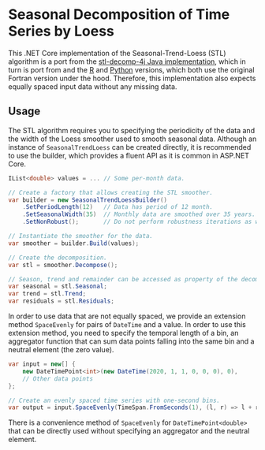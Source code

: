 # Seasonal Decomposition of Time Series by Loess
This .NET Core implementation of the Seasonal-Trend-Loess (STL) algorithm is a port from the [stl-decomp-4j Java implementation](https://github.com/ServiceNow/stl-decomp-4j), which in turn is port from and the [R](https://stat.ethz.ch/R-manual/R-devel/library/stats/html/stl.html) and [Python](https://github.com/jcrotinger/pyloess) versions, which both use the original Fortran version under the hood.
Therefore, this implementation also expects equally spaced input data without any missing data.


## Usage
The STL algorithm requires you to specifying the periodicity of the data and the width of the Loess smoother used to smooth seasonal data. Although an instance of `SeasonalTrendLoess` can be created directly, it is recommended to use the builder, which provides a fluent API as it is common in ASP.NET Core.

```c#
IList<double> values = ... // Some per-month data.

// Create a factory that allows creating the STL smoother.
var builder = new SeasonalTrendLoessBuilder()
    .SetPeriodLength(12)   // Data has period of 12 month.
    .SetSeasonalWidth(35)  // Monthly data are smoothed over 35 years.
    .SetNonRobust();       // Do not perform robustness iterations as we do not expect outliers.

// Instantiate the smoother for the data.
var smoother = builder.Build(values);

// Create the decomposition.
var stl = smoother.Decompose();

// Season, trend and remainder can be accessed as property of the decomposition.
var seasonal = stl.Seasonal;
var trend = stl.Trend;
var residuals = stl.Residuals;
```

In order to use data that are not equally spaced, we provide an extension method `SpaceEvenly` for pairs of `DateTime` and a value. In order to use this extension method, you need to specify the temporal length of a bin, an aggregator function that can sum data points falling into the same bin and a neutral element (the zero value).

```C#
var input = new[] {
    new DateTimePoint<int>(new DateTime(2020, 1, 1, 0, 0, 0), 0),
    // Other data points
};

// Create an evenly spaced time series with one-second bins.
var output = input.SpaceEvenly(TimeSpan.FromSeconds(1), (l, r) => l + r, 0).ToArray();
```

There is a convenience method of `SpaceEvenly` for `DateTimePoint<double>` that can be directly used without specifying an aggregator and the neutral element.
